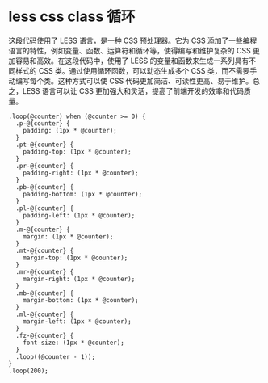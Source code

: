 # less css class 循环

这段代码使用了 LESS 语言，是一种 CSS 预处理器。它为 CSS 添加了一些编程语言的特性，例如变量、函数、运算符和循环等，使得编写和维护复杂的 CSS 更加容易和高效。在这段代码中，使用了 LESS 的变量和函数来生成一系列具有不同样式的 CSS 类。通过使用循环函数，可以动态生成多个 CSS 类，而不需要手动编写每个类。这种方式可以使 CSS 代码更加简洁、可读性更高、易于维护。总之，LESS 语言可以让 CSS 更加强大和灵活，提高了前端开发的效率和代码质量。

```less
.loop(@counter) when (@counter >= 0) {
  .p-@{counter} {
    padding: (1px * @counter);
  }
  .pt-@{counter} {
    padding-top: (1px * @counter);
  }
  .pr-@{counter} {
    padding-right: (1px * @counter);
  }
  .pb-@{counter} {
    padding-bottom: (1px * @counter);
  }
  .pl-@{counter} {
    padding-left: (1px * @counter);
  }
  .m-@{counter} {
    margin: (1px * @counter);
  }
  .mt-@{counter} {
    margin-top: (1px * @counter);
  }
  .mr-@{counter} {
    margin-right: (1px * @counter);
  }
  .mb-@{counter} {
    margin-bottom: (1px * @counter);
  }
  .ml-@{counter} {
    margin-left: (1px * @counter);
  }
  .fz-@{counter} {
    font-size: (1px * @counter);
  }
  .loop((@counter - 1));
}
.loop(200);
```
